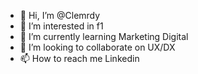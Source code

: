 - 👋 Hi, I’m @Clemrdy
- 👀 I’m interested in f1
- 🌱 I’m currently learning Marketing Digital
- 💞️ I’m looking to collaborate on UX/DX
- 📫 How to reach me Linkedin

<!---
Clemrdy/Clemrdy is a ✨ special ✨ repository because its `README.md` (this file) appears on your GitHub profile.
You can click the Preview link to take a look at your changes.
--->
